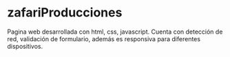# zafariProducciones
Pagina web desarrollada con html, css, javascript. Cuenta con detección de red, validación de formulario, además es responsiva para diferentes dispositivos.
